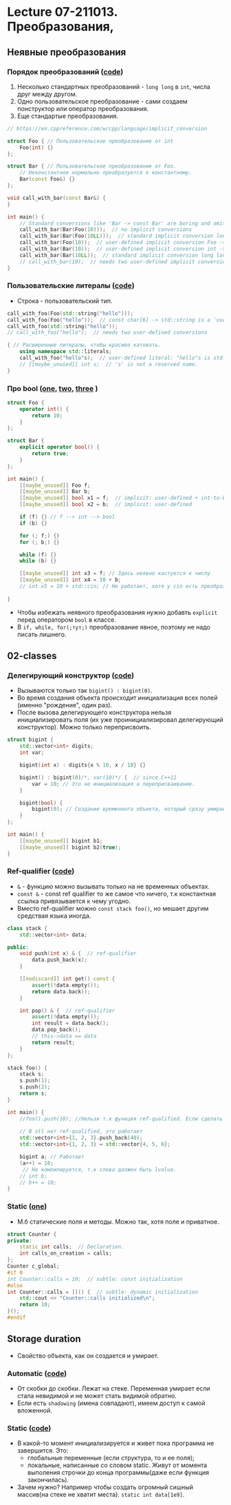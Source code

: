 # Lecture 07-211013. Преобразования,

## Неявные преобразования

### Порядок преобразований ([code](../07-211013/01-implicit-conversion/01-one-user-defined.cpp))

1. Несколько стандартных преобразований - `long long`  в `int`, числа друг между другом.
2. Одно пользовательское преобразование - сами создаем понструктор или оператор преобразования.
3. Еще стандартые преобразования.

```c++
// https://en.cppreference.com/w/cpp/language/implicit_conversion

struct Foo { // Пользовательское преобразование от int
    Foo(int) {}
};

struct Bar { // Пользовательское преобразование от Foo.
    // Неконстантное нормально преобразуется к константному.
    Bar(const Foo&) {}
};

void call_with_bar(const Bar&) {
}

int main() {
    // Standard conversions like 'Bar -> const Bar' are boring and omitted (опускаются).
    call_with_bar(Bar(Foo(10)));  // no implicit conversions
    call_with_bar(Bar(Foo(10LL)));  // standard implicit conversion long long -> int
    call_with_bar(Foo(10));  // user-defined implicit conversion Foo -> Bar
    call_with_bar(Bar(10));  // user-defined implicit conversion int -> Foo
    call_with_bar(Bar(10LL));  // standard implicit conversion long long -> int + user-defined implicit conversion int -> Bar
    // call_with_bar(10);  // needs two user-defined implicit conversions: int -> Foo -> Bar
}

```

### Пользовательские литералы  ([code](../07-211013/01-implicit-conversion/02-string-oops.cpp))

- Строка - пользовательский тип.

```c++
call_with_foo(Foo(std::string("hello")));
call_with_foo(Foo("hello"));  // const char[6] -> std::string is a 'user-defined' conversion
call_with_foo(std::string("hello"));
// call_with_foo("hello");  // needs two user-defined conversions

{ // Расширенные литералы, чтобы красиво катовать.
    using namespace std::literals;
    call_with_foo("hello"s);  // user-defined literal: "hello"s is std::string
    // [[maybe_unused]] int s;  // 's' is not a reserved name.
}

```

### Про bool  ([one](../07-211013/01-implicit-conversion/03-operator-implicit.cpp), [two](../07-211013/01-implicit-conversion/04-operator-bool-usage.cpp), [three](../07-211013/01-implicit-conversion/05-operator-explicit.cpp) )

```c++
struct Foo {
    operator int() {
        return 10;
    }
};

struct Bar {
    explicit operator bool() { 
        return true;
    }
};

int main() {
    [[maybe_unused]] Foo f;
    [[maybe_unused]] Bar b;
    [[maybe_unused]] bool x1 = f;  // implicit: user-defined + int-to-bool
    [[maybe_unused]] bool x2 = b;  // implicit: user-defined

    if (f) {} // f --> int --> bool
    if (b) {}

    for (; f;) {}
    for (; b;) {}

    while (f) {}
    while (b) {}

    [[maybe_unused]] int x3 = f; // Здесь неявно кастуется к числу
    [[maybe_unused]] int x4 = 10 + b;
    // int x5 = 10 + std::cin; // Не работает, хотя у cin есть преобразование к bool (используется в if)
    
}
```

- Чтобы избежать неявного преобразования нужно добавть `explicit` перед оператором `bool` в классе.
- В `if, while, for(;тут;)` преобразование явное, поэтому не надо писать лишнего.

## 02-classes

### Делегирующий конструктор ([code](../07-211013/02-classes/01-delegating-constructor.cpp))
- Вызываются только так `bigint() : bigint(0)`.
- Во время создания объекта происходит инициализация всех полей (именно "рождение", один раз).
- После вызова делегирующего конструктора нельзя инициализировать поля (их уже проинициализировал делегирующий конструктор). Можно только переприсвоить.
```c++
struct bigint {
    std::vector<int> digits;
    int var;

    bigint(int x) : digits{x % 10, x / 10} {}

    bigint() : bigint(0)/*, var(10)*/ {  // since C++11
        var = 10; // Это не инициализация а переприсваивание.
    }

    bigint(bool) {
        bigint(0); // Создание временного объекта, который сразу умирает.
    }
};

int main() {
    [[maybe_unused]] bigint b1;
    [[maybe_unused]] bigint b2(true);
}
```
### Ref-qualifier ([code](../07-211013/02-classes/02-ref-qualifier.cpp))
- `&` - функцию можно вызывать только на не временных объектах.
- `const &` - const ref qualifier то же самое что ничего, т.к константная ссылка привязывается к чему угодно.
- Вместо ref-qualifier можно `const stack foo()`, но мешает другим средствая языка иногда. 
```c++
class stack {
    std::vector<int> data;

public:
    void push(int x) & {  // ref-qualifier
        data.push_back(x);
    }

    [[nodiscard]] int get() const {
        assert(!data.empty());
        return data.back();
    }

    int pop() & {  // ref-qualifier
        assert(!data.empty());
        int result = data.back();
        data.pop_back();
        // this->data == data
        return result;
    }
};

stack foo() {
    stack s;
    s.push(1);
    s.push(2);
    return s;
}

int main() {
    //foo().push(10); //Нельзя т.к функция ref-qualified. Если сделать foo - const, то тоже не работает
    
    // В stl нет ref-qualified, это работает
    std::vector<int>{1, 2, 3}.push_back(40);
    std::vector<int>{1, 2, 3} = std::vector{4, 5, 6};

    bigint a; // Работает
    (a++) = 10;
     // Не компилируется, т.к слева должен быть lvalue.
    // int b; 
    // b++ = 10;
}
```

### Static ([one](../07-211013/02-classes/03-static-function.cpp))
- М.б статические поля и методы.
Можно так, хотя поле и приватное.
```c++
struct Counter {
private:
    static int calls;  // Declaration.
    int calls_on_creation = calls;
};
Counter c_global;
#if 0
int Counter::calls = 10;  // subtle: const initialization
#else
int Counter::calls = []() {  // subtle: dynamic initialization
    std::cout << "Counter::calls initialized\n";
    return 10;
}();
#endif
```
## Storage duration
- Свойство объекта, как он создается и умирает.
### Automatic ([code](../07-211013/03-storage-duration/02-automatic.cpp))
- От скобки до скобки. Лежат на стеке. Переменная умирает если стала невидимой и не может стать видимой обратно.
- Если есть `shadowing` (имена совпадают), имеем доступ к самой вложенной.
### Static ([code](../07-211013/03-storage-duration/03-static.cpp))
- В какой-то момент инициализируется и живет пока программа не завершится. Это:
    - глобальные переменные (если структура, то и ее поля);
    - локальные, написанные со словом static. Живут от момента выполения строчки до конца программы(даже если функция закончилась).
- Зачем нужно? Например чтобы создать огромный сишный массив(на стеке не хватит места). `static int data[1e9]`.


